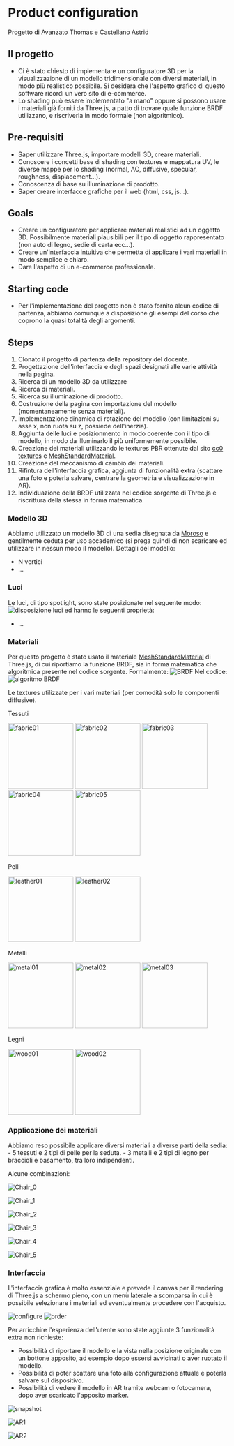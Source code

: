 ﻿# Product configuration

Progetto di Avanzato Thomas e Castellano Astrid

## Il progetto

- Ci è stato chiesto di implementare un configuratore 3D per la visualizzazione di un modello tridimensionale con diversi materiali, in modo più realistico possibile. Si desidera che l'aspetto grafico di questo software ricordi un vero sito di e-commerce.
- Lo shading può essere implementato "a mano" oppure si possono usare i materiali già forniti da Three.js, a patto di trovare quale funzione BRDF utilizzano, e riscriverla in modo formale (non algoritmico).

## Pre-requisiti

- Saper utilizzare Three.js, importare modelli 3D, creare materiali.
- Conoscere i concetti base di shading con textures e mappatura UV, le diverse mappe per lo shading (normal, AO, diffusive, specular, roughness, displacement...).
- Conoscenza di base su illuminazione di prodotto.
- Saper creare interfacce grafiche per il web (html, css, js...).

## Goals 

- Creare un configuratore per applicare materiali realistici ad un oggetto 3D. Possibilmente materiali plausibili per il tipo di oggetto rappresentato (non auto di legno, sedie di carta ecc...).
- Creare un'interfaccia intuitiva che permetta di applicare i vari materiali in modo semplice e chiaro.
- Dare l'aspetto di un e-commerce professionale.

## Starting code

- Per l'implementazione del progetto non è stato fornito alcun codice di partenza, abbiamo comunque a disposizione gli esempi del corso che coprono la quasi totalità degli argomenti.

## Steps 

1. Clonato il progetto di partenza della repository del docente.
2. Progettazione dell'interfaccia e degli spazi designati alle varie attività nella pagina.
3. Ricerca di un modello 3D da utilizzare
4. Ricerca di materiali.
5. Ricerca su illuminazione di prodotto.
6. Costruzione della pagina con importazione del modello (momentaneamente senza materiali).
7. Implementazione dinamica di rotazione del modello (con limitazioni su asse x, non ruota su z, possiede dell'inerzia).
8. Aggiunta delle luci e posizionmento in modo coerente con il tipo di modello, in modo da illuminarlo il più uniformemente possibile.
9. Creazione dei materiali utilizzando le textures PBR ottenute dal sito [cc0 textures](<http://www.cc0textures.com>) e [MeshStandardMaterial](<http://www.inf.u-szeged.hu/~tanacs/threejs/docs/#api/en/materials/MeshStandardMaterial>).
10. Creazione del meccanismo di cambio dei materiali.
11. Rifintura dell'interfaccia grafica, aggiunta di funzionalità extra (scattare una foto e poterla salvare, centrare la geometria e visualizzazione in AR).
12. Individuazione della BRDF utilizzata nel codice sorgente di Three.js e riscrittura della stessa in forma matematica.

### Modello 3D

Abbiamo utilizzato un modello 3D di una sedia disegnata da [Moroso](<https://moroso.it>) e gentilmente ceduta per uso accademico (si prega quindi di non scaricare ed utilizzare in nessun modo il modello).
Dettagli del modello:
- N vertici
- ...

### Luci

Le luci, di tipo spotlight, sono state posizionate nel seguente modo:
![disposizione luci](screenshots/luci.png)
ed hanno le seguenti proprietà:
- ...

### Materiali

Per questo progetto è stato usato il materiale [MeshStandardMaterial](<http://www.inf.u-szeged.hu/~tanacs/threejs/docs/#api/en/materials/MeshStandardMaterial>) di Three.js, di cui riportiamo la funzione BRDF, sia in forma matematica che algoritmica presente nel codice sorgente.
Formalmente:
![BRDF](screenshots/BRDF.png)
Nel codice:
![algoritmo BRDF](screenshots/algoritmo_brdf.jpg)

Le textures utilizzate per i vari materiali (per comodità solo le componenti diffusive).

Tessuti

<img src="textures/fabric01/diff.jpg" width="150" height="150" alt="fabric01"/>
<img src="textures/fabric02/diff.jpg" width="150" height="150" alt="fabric02"/>
<img src="textures/fabric03/diff.jpg" width="150" height="150" alt="fabric03"/>
<img src="textures/fabric04/diff.jpg" width="150" height="150" alt="fabric04"/>
<img src="textures/fabric05/diff.jpg" width="150" height="150" alt="fabric05"/>

Pelli

<img src="textures/leather01/diff.jpg" width="150" height="150" alt="leather01"/>
<img src="textures/leather02/diff.jpg" width="150" height="150" alt="leather02"/>

Metalli

<img src="textures/metal01/diff.jpg" width="150" height="150" alt="metal01"/>
<img src="textures/metal02/diff.jpg" width="150" height="150" alt="metal02"/>
<img src="textures/metal03/diff.jpg" width="150" height="150" alt="metal03"/>

Legni

<img src="textures/wood01/diff.jpg" width="150" height="150" alt="wood01"/>
<img src="textures/wood02/diff.jpg" width="150" height="150" alt="wood02"/>


### Applicazione dei materiali

Abbiamo reso possibile applicare diversi materiali a diverse parti della sedia:
	- 5 tessuti e 2 tipi di pelle per la seduta.
	- 3 metalli e 2 tipi di legno per braccioli e basamento, tra loro indipendenti.

Alcune combinazioni:

![Chair_0](screenshots/Chair_0.jpg)

![Chair_1](screenshots/Chair_1.jpg)

![Chair_2](screenshots/Chair_2.jpg)

![Chair_3](screenshots/Chair_3.jpg)

![Chair_4](screenshots/Chair_4.jpg)

![Chair_5](screenshots/Chair_5.jpg)


### Interfaccia

L'interfaccia grafica è molto essenziale e prevede il canvas per il rendering di Three.js a schermo pieno, con un menù laterale a scomparsa in cui è possibile selezionare i materiali ed eventualmente procedere con l'acquisto.

<img src="screenshots/Configure.JPG" alt="configure" />

<img src="screenshots/Order.JPG" alt="order" />


Per arricchire l'esperienza dell'utente sono state aggiunte 3 funzionalità extra non richieste:
- Possibilità di riportare il modello e la vista nella posizione originale con un bottone apposito, ad esempio dopo essersi avvicinati o aver ruotato il modello.
- Possibilità di poter scattare una foto alla configurazione attuale e poterla salvare sul dispositivo.
- Possibilità di vedere il modello in AR tramite webcam o fotocamera, dopo aver scaricato l'apposito marker.

![snapshot](screenshots/Snapshot.JPG)

![AR1](screenshots/AR1.JPG)

![AR2](screenshots/AR2.JPG)